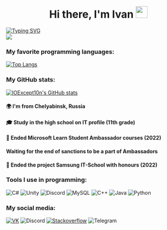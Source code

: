 <h1 align="center"> Hi there, I'm Ivan <img src="https://github.com/blackcater/blackcater/raw/main/images/Hi.gif" height="32"/></h1>

[![Typing SVG](https://readme-typing-svg.herokuapp.com?width=500&lines=Student%2C+learning+desktop%2Fgame+development)](https://git.io/typing-svg)
</br>
![](https://komarev.com/ghpvc/?username=IOExcept10n)

### My favorite programming languages: 
[![Top Langs](https://github-readme-stats.vercel.app/api/top-langs/?username=IOExcept10n&layout=compact)](https://github.com/anuraghazra/github-readme-stats)

### My GitHub stats: 
[![IOExcept10n's GitHub stats](https://github-readme-stats.vercel.app/api?username=IOExcept10n)](https://github.com/anuraghazra/github-readme-stats)

#### 🌍 I'm from Chelyabinsk, Russia </br>
#### 🎓 Study in the high school on IT profile (11th grade) </br>
#### 🧩 Ended Microsoft Learn Student Ambassador courses (2022) </br>
#### Waiting for the end of sanctions to be a part of Ambassadors </br>
#### 🏅 Ended the project Samsung IT-School with honours (2022) </br>

### Tools I use in programming: 
![C#](https://img.shields.io/badge/c%23-%23239120.svg?style=for-the-badge&logo=c-sharp&logoColor=white)
![Unity](https://img.shields.io/badge/unity-%23000000.svg?style=for-the-badge&logo=unity&logoColor=white)
![Discord](https://img.shields.io/badge/Discord-%237289DA.svg?style=for-the-badge&logo=discord&logoColor=white)
![MySQL](https://img.shields.io/badge/mysql-%2300f.svg?style=for-the-badge&logo=mysql&logoColor=white)
![C++](https://img.shields.io/badge/c++-%2300599C.svg?style=for-the-badge&logo=c%2B%2B&logoColor=white)
![Java](https://img.shields.io/badge/java-%23ED8B00.svg?style=for-the-badge&logo=java&logoColor=white)
![Python](https://img.shields.io/badge/python-3670A0?style=for-the-badge&logo=python&logoColor=ffdd54)

### My social media: 
[![VK](https://img.shields.io/badge/-VK-303030?style=for-the-badge&logo=VK&logoColor=6E85D3)](https://vk.com/ioexcept10n)
![Discord](https://img.shields.io/badge/-IOException%234138-303030?style=for-the-badge&logo=discord&logoColor=6E85D3)
[![Stackoverflow](https://img.shields.io/badge/-Stackoverflow-303030?style=for-the-badge&logo=stackoverflow&logoColor=EC7C23)](https://stackoverflow.com/users/16944936/ioexception)
![Telegram](https://img.shields.io/badge/-@IOExcept10n-303030?style=for-the-badge&logo=telegram&logoColor=1F9BDA)

<!--
**IOExcept10n/IOExcept10n** is a ✨ _special_ ✨ repository because its `README.md` (this file) appears on your GitHub profile.

Here are some ideas to get you started:

- 🔭 I’m currently working on ...
- 🌱 I’m currently learning ...
- 👯 I’m looking to collaborate on ...
- 🤔 I’m looking for help with ...
- 💬 Ask me about ...
- 📫 How to reach me: ...
- 😄 Pronouns: ...
- ⚡ Fun fact: ...
-->